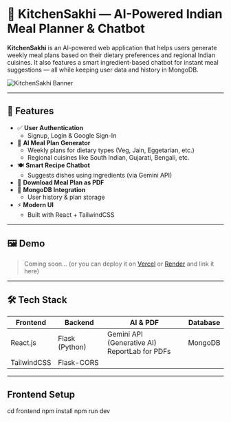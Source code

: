 # 🍳 KitchenSakhi — AI-Powered Indian Meal Planner & Chatbot

**KitchenSakhi** is an AI-powered web application that helps users generate weekly meal plans based on their dietary preferences and regional Indian cuisines. It also features a smart ingredient-based chatbot for instant meal suggestions — all while keeping user data and history in MongoDB.

![KitchenSakhi Banner](https://user-images.githubusercontent.com/0000000/banner-placeholder.png) <!-- Replace with your actual banner if needed -->

---

## 🌟 Features

- ✅ **User Authentication**
  - Signup, Login & Google Sign-In
- 🍛 **AI Meal Plan Generator**
  - Weekly plans for dietary types (Veg, Jain, Eggetarian, etc.)
  - Regional cuisines like South Indian, Gujarati, Bengali, etc.
- 🍽️ **Smart Recipe Chatbot**
  - Suggests dishes using ingredients (via Gemini API)
- 🧾 **Download Meal Plan as PDF**
- 💾 **MongoDB Integration**
  - User history & plan storage
- ⚡ **Modern UI**
  - Built with React + TailwindCSS

---

## 🖼️ Demo

> Coming soon… (or you can deploy it on [Vercel](https://vercel.com/) or [Render](https://render.com/) and link it here)

---

## 🛠️ Tech Stack

| Frontend         | Backend        | AI & PDF | Database     |
|------------------|----------------|----------|--------------|
| React.js         | Flask (Python) | Gemini API (Generative AI)<br>ReportLab for PDFs | MongoDB |
| TailwindCSS      | Flask-CORS     |          |              |

---
## Frontend Setup

cd frontend
npm install
npm run dev